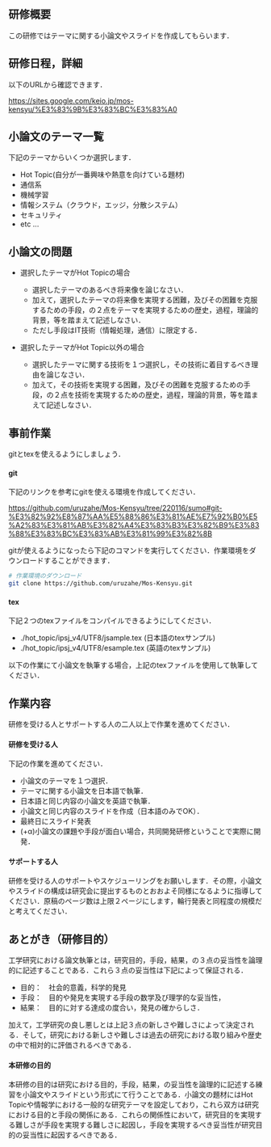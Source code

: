 ## 研修概要

この研修ではテーマに関する小論文やスライドを作成してもらいます．

## 研修日程，詳細
以下のURLから確認できます．

https://sites.google.com/keio.jp/mos-kensyu/%E3%83%9B%E3%83%BC%E3%83%A0

## 小論文のテーマ一覧

下記のテーマからいくつか選択します．

- Hot Topic(自分が一番興味や熱意を向けている題材)
- 通信系
- 機械学習
- 情報システム（クラウド，エッジ，分散システム）
- セキュリティ
- etc ...

## 小論文の問題

- 選択したテーマがHot Topicの場合
  - 選択したテーマのあるべき将来像を論じなさい．
  - 加えて，選択したテーマの将来像を実現する困難，及びその困難を克服するための手段，の２点をテーマを実現するための歴史，過程，理論的背景，等を踏まえて記述しなさい．
  - ただし手段はIT技術（情報処理，通信）に限定する．


- 選択したテーマがHot Topic以外の場合
  - 選択したテーマに関する技術を１つ選択し，その技術に着目するべき理由を論じなさい．
  - 加えて，その技術を実現する困難，及びその困難を克服するための手段，の２点を技術を実現するための歴史，過程，理論的背景，等を踏まえて記述しなさい．


## 事前作業

gitとtexを使えるようにしましょう．

#### git
下記のリンクを参考にgitを使える環境を作成してください．

https://github.com/uruzahe/Mos-Kensyu/tree/220116/sumo#git-%E3%82%92%E8%87%AA%E5%88%86%E3%81%AE%E7%92%B0%E5%A2%83%E3%81%AB%E3%82%A4%E3%83%B3%E3%82%B9%E3%83%88%E3%83%BC%E3%83%AB%E3%81%99%E3%82%8B

gitが使えるようになったら下記のコマンドを実行してください．作業環境をダウンロードすることができます．
``` sh
# 作業環境のダウンロード
git clone https://github.com/uruzahe/Mos-Kensyu.git
```

#### tex
下記２つのtexファイルをコンパイルできるようにしてください．

- ./hot_topic/ipsj_v4/UTF8/jsample.tex (日本語のtexサンプル)
- ./hot_topic/ipsj_v4/UTF8/esample.tex (英語のtexサンプル)

以下の作業にて小論文を執筆する場合，上記のtexファイルを使用して執筆してください．

## 作業内容

研修を受ける人とサポートする人の二人以上で作業を進めてください．

#### 研修を受ける人

下記の作業を進めてください．

- 小論文のテーマを１つ選択．
- テーマに関する小論文を日本語で執筆．
- 日本語と同じ内容の小論文を英語で執筆．
- 小論文と同じ内容のスライドを作成（日本語のみでOK）．
- 最終日にスライド発表
- (+α)小論文の課題や手段が面白い場合，共同開発研修ということで実際に開発．

#### サポートする人

研修を受ける人のサポートやスケジューリングをお願いします．その際，小論文やスライドの構成は研究会に提出するものとおおよそ同様になるように指導してください．原稿のページ数は上限２ページにします，輪行発表と同程度の規模だと考えてください．

## あとがき（研修目的）

工学研究における論文執筆とは，研究目的，手段，結果，の３点の妥当性を論理的に記述することである．これら３点の妥当性は下記によって保証される．
- 目的：　社会的意義，科学的発見
- 手段：　目的や発見を実現する手段の数学及び理学的な妥当性，
- 結果：　目的に対する達成の度合い，発見の確からしさ．

加えて，工学研究の良し悪しとは上記３点の新しさや難しさによって決定される．そして，研究における新しさや難しさは過去の研究における取り組みや歴史の中で相対的に評価されるべきである．

#### 本研修の目的
本研修の目的は研究における目的，手段，結果，の妥当性を論理的に記述する練習を小論文やスライドという形式にて行うことである．小論文の題材にはHot Topicや情報学における一般的な研究テーマを設定しており，これら双方は研究における目的と手段の関係にある．これらの関係性において，研究目的を実現する難しさが手段を実現する難しさに起因し，手段を実現するべき妥当性が研究目的の妥当性に起因するべきである．
